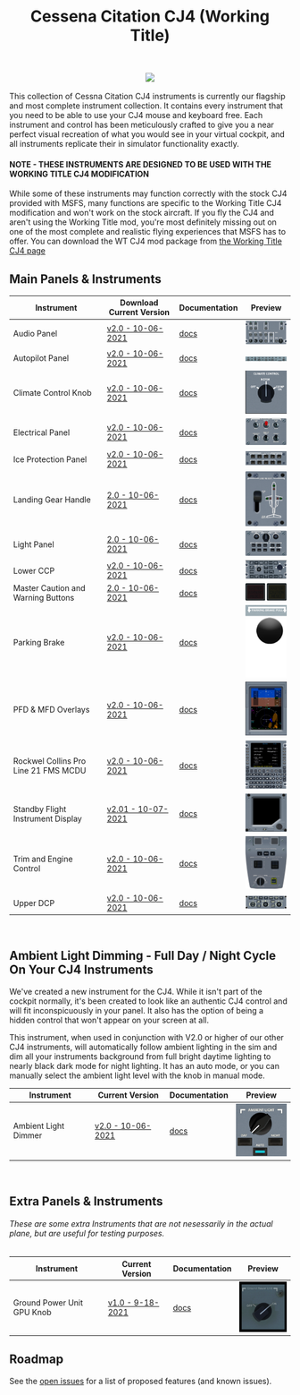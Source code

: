 <h1 align="center">Cessena Citation CJ4 (Working Title)
</h1><br>
<p align="center"><img src="https://user-images.githubusercontent.com/75218511/133437045-c895881c-5502-4885-94dd-b4fe9b288246.png" width="600"></p>
This collection of Cessna Citation CJ4 instruments is currently our flagship and most complete instrument collection. It contains every instrument that you need to be able to use your CJ4 mouse and keyboard free. Each instrument and control has been meticulously crafted to give you a near perfect visual recreation of what you would see in your virtual cockpit, and all instruments replicate their in simulator functionality exactly.
<h4>NOTE - THESE INSTRUMENTS ARE DESIGNED TO BE USED WITH THE WORKING TITLE CJ4 MODIFICATION
</h4>While some of these instruments may function correctly with the stock CJ4 provided with MSFS, many functions are specific to the Working Title CJ4 modification and won't work on the stock aircraft. If you fly the CJ4 and aren't using the Working Title mod, you're most definitely missing out on one of the most complete and realistic flying experiences that MSFS has to offer. You can download the WT CJ4 mod package from <a href="https://www.workingtitle.aero/packages/cj4/" target="_blank">the Working Title CJ4 page</a>

## Main Panels & Instruments

| Instrument | Download Current Version | Documentation | Preview |
| ---------- | ------------------------ | ------------- | ------- |
| Audio Panel | [v2.0 - 10-06-2021](https://github.com/Simstrumentation/Air-Manager/blob/main/Instruments/Cessena_Citation_CJ4/CJ4-Audio_Panel/Cessna_Citation_CJ4_(Working_Title%20Mod)-Audio_Panel.siff) | [docs](CJ4-Audio_Panel/) | <img src="CJ4-Audio_Panel/cc714760-4287-43e8-323f-d1b817072e43/preview.png" width="100"> |
| Autopilot Panel | [v2.0 - 10-06-2021](https://github.com/Simstrumentation/Air-Manager/blob/main/Instruments/Cessena_Citation_CJ4/CJ4-AutoPilot_Panel/Cessna_Citation_CJ4_(Working_Title%20Mod)-AutoPilot_Panel.siff) | [docs](CJ4-AutoPilot_Panel/) | <img src="CJ4-AutoPilot_Panel/30f0e44d-791c-4ecc-a5c4-eb80d769d3ea/preview.png" width="100"> |
| Climate Control Knob | [v2.0 - 10-06-2021](https://github.com/Simstrumentation/Air-Manager/blob/main/Instruments/Cessena_Citation_CJ4/CJ4-Climate_Control/Cessna_Citation_CJ4_(Working_Title%20Mod)-Climate_Control_Switch.siff) | [docs](CJ4-Climate_Control/) | <img src="CJ4-Climate_Control/f90941ea-f1d4-43ad-09d9-794be2092d77/preview.PNG" width="100"> |
| Electrical Panel | [v2.0 - 10-06-2021](https://github.com/Simstrumentation/Air-Manager/blob/main/Instruments/Cessena_Citation_CJ4/CJ4-Electrical_Panel/Cessna_Citation_CJ4_(Working_Title%20Mod)-Electrical_Panel.siff) | [docs](CJ4-Electrical_Panel/) | <img src="CJ4-Electrical_Panel/3c5dcdca-9a40-4fec-19b5-c0e435f00653/preview.png" width="100"> |
| Ice Protection Panel | [v2.0 - 10-06-2021](https://github.com/Simstrumentation/Air-Manager/blob/main/Instruments/Cessena_Citation_CJ4/CJ4-Ice_Protection_Panel/Cessna_Citation_CJ4_(Working_Title%20Mod)-Ice_Protection_Panel.siff) | [docs](CJ4-Ice_Protection_Panel/) | <img src="CJ4-Ice_Protection_Panel/9d628764-3c98-4426-172e-5d672c0aa47a/preview.png" width="100"> |
| Landing Gear Handle | [2.0 - 10-06-2021](https://github.com/Simstrumentation/Air-Manager/blob/main/Instruments/Cessena_Citation_CJ4/CJ4-Landing_Gear_Handle/Cessna_Citation_CJ4_(Working_Title%20Mod)-Landing_Gear_Handle.siff) | [docs](CJ4-Landing_Gear_Handle/) | <img src="CJ4-Landing_Gear_Handle/ec2057fa-5839-42d6-1f55-35c13e0feb9f/preview.png" width="100"> |
| Light Panel | [2.0 - 10-06-2021](https://github.com/Simstrumentation/Air-Manager/blob/main/Instruments/Cessena_Citation_CJ4/CJ4-Light_Panel/Cessna_Citation_CJ4_(Working_Title%20Mod)-Light_Panel.siff) | [docs](CJ4-Light_Panel/) | <img src="CJ4-Light_Panel/40e12ee4-9d82-427c-8760-372fbcaf482f/preview.png" width="100" data-tomark-pass > |  
| Lower CCP | [v2.0 - 10-06-2021](https://github.com/Simstrumentation/Air-Manager/blob/main/Instruments/Cessena_Citation_CJ4/CJ4-Lower_CCP_Panel/Cessna_Citation_CJ4_(Working_Title%20Mod)-Lower_CCP_Panel.siff) | [docs](CJ4-Lower_CCP_Panel/) | <img src="CJ4-Lower_CCP_Panel/1ca3dcd0-b7bb-4bf7-8f1a-be07ac7092cf/preview.png" width="100"> |
| Master Caution and Warning Buttons | [2.0 - 10-06-2021](https://github.com/Simstrumentation/Air-Manager/blob/main/Instruments/Cessena_Citation_CJ4/CJ4-Master_Caution_Warning/Cessna_Citation_CJ4_(Working_Title%20Mod)-Master_Caution_and_Warning.siff) | [docs](CJ4-Master_Caution_Warning/) | <img src="CJ4-Master_Caution_Warning/2b2cf6ea-8d1a-4a09-a335-83d96ead012e/preview.png" width="100"> |
| Parking Brake | [v2.0 - 10-06-2021](https://github.com/Simstrumentation/Air-Manager/blob/main/Instruments/Cessena_Citation_CJ4/CJ4-Parking_Brake/Cessna_Citation_CJ4_(Working_Title%20Mod)-Parking_Brake.siff) | [docs](CJ4-Parking_Brake/) | <img src="CJ4-Parking_Brake/c97e872c-5655-4b5a-bbfb-f9e43dd3eaa1/preview.png" width="100"> |
| PFD & MFD Overlays | [v2.0 - 10-06-2021](https://github.com/Simstrumentation/Air-Manager/blob/main/Instruments/Cessena_Citation_CJ4/CJ4-PFD_MFD_Overlay/Cessna_Citation_CJ4_(Working_Title%20Mod)-PFD_MFD_Overlay.siff) | [docs](CJ4-PFD_MFD_Overlay/) | <img src="CJ4-PFD_MFD_Overlay/a418c7e2-ee2c-4606-82cd-8c74248007dc/preview.png" width="100"> |
| Rockwel Collins Pro Line 21 FMS MCDU | [v2.0 - 10-06-2021](https://github.com/Simstrumentation/Air-Manager/blob/main/Instruments/Cessena_Citation_CJ4/CJ4-Rockwell_Collins_Pro_Line_21/Cessna_Citation_CJ4_(Working_Title%20Mod)-Rockwell_Collins_Pro_Line_21_FMS_MCDU_Overlay.siff) | [docs](CJ4-Rockwell_Collins_Pro_Line_21/) | <img src="CJ4-Rockwell_Collins_Pro_Line_21/f7659605-1421-4d75-a347-55d9cb92db57/preview.png" width="100"> |
| Standby Flight Instrument Display | [v2.01 - 10-07-2021](https://github.com/Simstrumentation/Air-Manager/blob/main/Instruments/Cessena_Citation_CJ4/CJ4-Standby_Flight_Instrument/Cessna_Citation_CJ4_(Working_Title%20Mod)-Standby_Flight_Instrument_Overlay.siff) | [docs](CJ4-Standby_Flight_Instrument/) | <img src="CJ4-Standby_Flight_Instrument/bea87062-ef3e-4f53-8ff6-b81a6cc39a87/preview.png" width="100"> |
| Trim and Engine Control | [v2.0 - 10-06-2021](https://github.com/Simstrumentation/Air-Manager/blob/main/Instruments/Cessena_Citation_CJ4/CJ4-Trim_and_Engine_Control/Cessna_Citation_CJ4_(Working_Title%20Mod)-Trim_and_Engine_Control_Panel.siff) | [docs](CJ4-Trim_and_Engine_Control/) | <img src="CJ4-Trim_and_Engine_Control/c5e5c1b1-d600-44a3-901d-2f8f6e086a3d/preview.png" width="100"> |
| Upper DCP | [v2.0 - 10-06-2021](https://github.com/Simstrumentation/Air-Manager/blob/main/Instruments/Cessena_Citation_CJ4/CJ4-Upper_DCP_Panel/Cessna_Citation_CJ4_(Working_Title%20Mod)-Upper_DCP_Menu.siff) | [docs](CJ4-Upper_DCP_Panel/) | <img src="CJ4-Upper_DCP_Panel/646e2e0b-4014-4add-b572-242aa038b2f1/preview.png" width="100"> |

<br>

## Ambient Light Dimming - Full Day / Night Cycle On Your CJ4 Instruments

We've created a new instrument for the CJ4. While it isn't part of the cockpit normally, it's been created to look like an authentic CJ4 control and will fit inconspicuously in your panel. It also has the option of being a hidden control that won't appear on your screen at all.

This instrument, when used in conjunction with V2.0 or higher of our other CJ4 instruments, will automatically follow ambient lighting in the sim and dim all your instruments background from full bright daytime lighting to nearly black dark mode for night lighting. It has an auto mode, or you can manually select the ambient light level with the knob in manual mode.
<br>

| Instrument | Current Version | Documentation | Preview |
| ---------- | --------------- | ------------- | ------- |
| Ambient Light Dimmer | [v2.0 - 10-06-2021](https://github.com/Simstrumentation/Air-Manager/blob/main/Instruments/Cessena_Citation_CJ4/CJ4-Ambient_Light_Dimmer/Cessna_Citation_CJ4_(Working_Title%20Mod)-Ambient_Light_Dimmer.siff) |  [docs](CJ4-Ambient_Light_Dimmer/) | <img src="CJ4-Ambient_Light_Dimmer/d6f6d4ab-62f6-4427-844a-4909fe2fbd4e/preview.PNG" width="100">  |

<br>


## Extra Panels & Instruments

###### These are some extra Instruments that are not nesessarily in the actual plane, but are useful for testing purposes.

| Instrument | Current Version | Documentation | Preview |
| ---------- | --------------- | ------------- | ------- |
| Ground Power Unit GPU Knob | [v1.0 - 9-18-2021](https://github.com/Simstrumentation/Air-Manager/blob/main/Instruments/Cessena_Citation_CJ4/CJ4-GPU_Knob/Cessna_Citation_CJ4-GPU%20Knob.siff) | [docs](CJ4-GPU_Knob/) | <img src="CJ4-GPU_Knob/a9de14b4-3f6f-4b05-babd-9632374d52b3/preview.png" width="100"> |

## Roadmap

See the [open issues](https://github.com/Simstrumentation/Air-Manager/issues) for a list of proposed features (and known issues).
